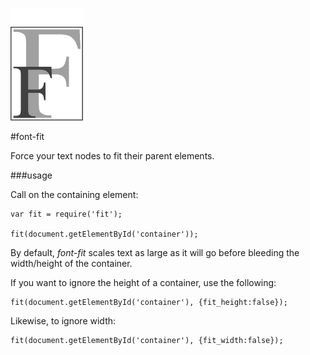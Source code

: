 ![Logo](lib/imgs/font-fit-logo@github.jpg)

#font-fit

Force your text nodes to fit their parent elements.

###usage

Call on the containing element:

    var fit = require('fit');

    fit(document.getElementById('container'));

By default, *font-fit* scales text as large as it will go before bleeding the width/height of the container.

If you want to ignore the height of a container, use the following:

    fit(document.getElementById('container'), {fit_height:false});

Likewise, to ignore width:

    fit(document.getElementById('container'), {fit_width:false});